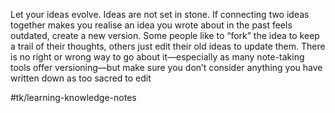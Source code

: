 Let your ideas evolve. Ideas are not set in stone. If connecting two ideas together makes you realise an idea you wrote about in the past feels outdated, create a new version. Some people like to “fork” the idea to keep a trail of their thoughts, others just edit their old ideas to update them. There is no right or wrong way to go about it—especially as many note-taking tools offer versioning—but make sure you don’t consider anything you have written down as too sacred to edit

#tk/learning-knowledge-notes
